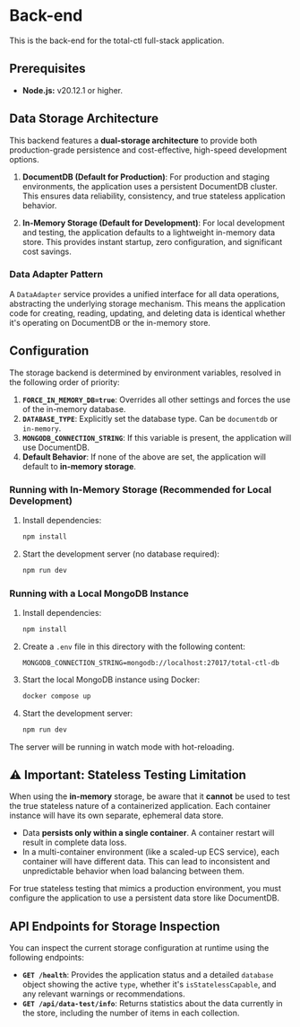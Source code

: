 # Back-end

This is the back-end for the total-ctl full-stack application.

## Prerequisites

- **Node.js:** v20.12.1 or higher.

## Data Storage Architecture

This backend features a **dual-storage architecture** to provide both production-grade persistence and cost-effective, high-speed development options.

1.  **DocumentDB (Default for Production)**: For production and staging environments, the application uses a persistent DocumentDB cluster. This ensures data reliability, consistency, and true stateless application behavior.

2.  **In-Memory Storage (Default for Development)**: For local development and testing, the application defaults to a lightweight in-memory data store. This provides instant startup, zero configuration, and significant cost savings.

### Data Adapter Pattern

A `DataAdapter` service provides a unified interface for all data operations, abstracting the underlying storage mechanism. This means the application code for creating, reading, updating, and deleting data is identical whether it's operating on DocumentDB or the in-memory store.

## Configuration

The storage backend is determined by environment variables, resolved in the following order of priority:

1.  **`FORCE_IN_MEMORY_DB=true`**: Overrides all other settings and forces the use of the in-memory database.
2.  **`DATABASE_TYPE`**: Explicitly set the database type. Can be `documentdb` or `in-memory`.
3.  **`MONGODB_CONNECTION_STRING`**: If this variable is present, the application will use DocumentDB.
4.  **Default Behavior**: If none of the above are set, the application will default to **in-memory storage**.

### Running with In-Memory Storage (Recommended for Local Development)

1.  Install dependencies:
    ```bash
    npm install
    ```

2.  Start the development server (no database required):
    ```bash
    npm run dev
    ```

### Running with a Local MongoDB Instance

1.  Install dependencies:
    ```bash
    npm install
    ```

2.  Create a `.env` file in this directory with the following content:
    ```
    MONGODB_CONNECTION_STRING=mongodb://localhost:27017/total-ctl-db
    ```

3.  Start the local MongoDB instance using Docker:
    ```bash
    docker compose up
    ```

4.  Start the development server:
    ```bash
    npm run dev
    ```

The server will be running in watch mode with hot-reloading.

## ⚠️ Important: Stateless Testing Limitation

When using the **in-memory** storage, be aware that it **cannot** be used to test the true stateless nature of a containerized application. Each container instance will have its own separate, ephemeral data store.

-   Data **persists only within a single container**. A container restart will result in complete data loss.
-   In a multi-container environment (like a scaled-up ECS service), each container will have different data. This can lead to inconsistent and unpredictable behavior when load balancing between them.

For true stateless testing that mimics a production environment, you must configure the application to use a persistent data store like DocumentDB.

## API Endpoints for Storage Inspection

You can inspect the current storage configuration at runtime using the following endpoints:

-   **`GET /health`**: Provides the application status and a detailed `database` object showing the active `type`, whether it's `isStatelessCapable`, and any relevant warnings or recommendations.
-   **`GET /api/data-test/info`**: Returns statistics about the data currently in the store, including the number of items in each collection.
